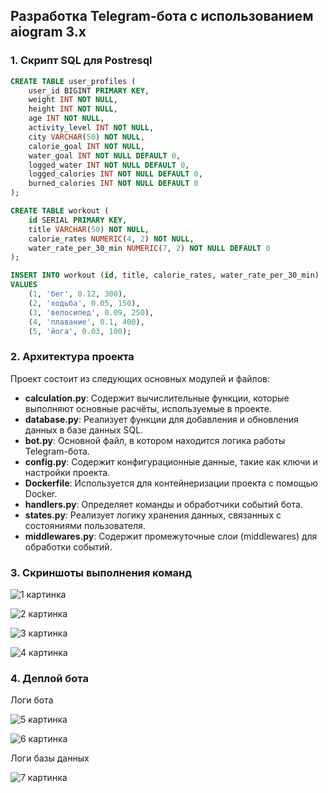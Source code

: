 ## Разработка Telegram-бота с использованием aiogram 3.x

### 1. Скрипт SQL для Postresql
```sql
CREATE TABLE user_profiles (
    user_id BIGINT PRIMARY KEY,
    weight INT NOT NULL,
    height INT NOT NULL,
    age INT NOT NULL,
    activity_level INT NOT NULL,
    city VARCHAR(50) NOT NULL,
    calorie_goal INT NOT NULL,
    water_goal INT NOT NULL DEFAULT 0,
    logged_water INT NOT NULL DEFAULT 0,
    logged_calories INT NOT NULL DEFAULT 0,
    burned_calories INT NOT NULL DEFAULT 0
);

CREATE TABLE workout (
    id SERIAL PRIMARY KEY,
    title VARCHAR(50) NOT NULL,
    calorie_rates NUMERIC(4, 2) NOT NULL,
    water_rate_per_30_min NUMERIC(7, 2) NOT NULL DEFAULT 0
);

INSERT INTO workout (id, title, calorie_rates, water_rate_per_30_min)
VALUES
    (1, 'бег', 0.12, 300),
    (2, 'ходьба', 0.05, 150),
    (3, 'велосипед', 0.09, 250),
    (4, 'плавание', 0.1, 400),
    (5, 'йога', 0.03, 100);
```

### 2. Архитектура проекта

Проект состоит из следующих основных модулей и файлов:

- **calculation.py**: Содержит вычислительные функции, которые выполняют основные расчёты, используемые в проекте.
- **database.py**: Реализует функции для добавления и обновления данных в базе данных SQL.
- **bot.py**: Основной файл, в котором находится логика работы Telegram-бота.
- **config.py**: Содержит конфигурационные данные, такие как ключи и настройки проекта.
- **Dockerfile**: Используется для контейнеризации проекта с помощью Docker.
- **handlers.py**: Определяет команды и обработчики событий бота.
- **states.py**: Реализует логику хранения данных, связанных с состояниями пользователя.
- **middlewares.py**: Содержит промежуточные слои (middlewares) для обработки событий. 


### 3. Скриншоты выполнения команд

![1 картинка](https://github.com/TaniaZharova2205/Telegram_bot/blob/main/image/1.png)

![2 картинка](https://github.com/TaniaZharova2205/Telegram_bot/blob/main/image/2.png)

![3 картинка](https://github.com/TaniaZharova2205/Telegram_bot/blob/main/image/3.png)

![4 картинка](https://github.com/TaniaZharova2205/Telegram_bot/blob/main/image/4.png)

### 4. Деплой бота

Логи бота

![5 картинка](https://github.com/TaniaZharova2205/Telegram_bot/blob/main/image/5.png)

![6 картинка](https://github.com/TaniaZharova2205/Telegram_bot/blob/main/image/6.png)

Логи базы данных

![7 картинка](https://github.com/TaniaZharova2205/Telegram_bot/blob/main/image/7.png)
